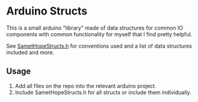 # Arduino Structs

This is a small arduino "library" made of data structures for common IO components with common functionality for myself that I find pretty helpful.

See [SametHopeStructs.h](https://github.com/SametHope/arduino-structs/blob/main/SametHopeStructs.h) for conventions used and a list of data structures included and more.

## Usage

1. Add all files on the repo into the relevant arduino project.
2. Include SametHopeStructs.h for all structs or include them individually.

